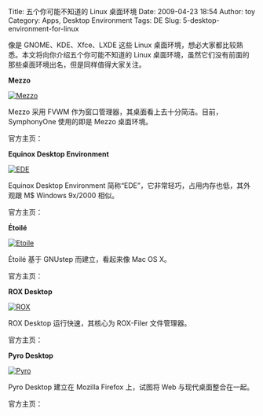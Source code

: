 Title: 五个你可能不知道的 Linux 桌面环境
Date: 2009-04-23 18:54
Author: toy
Category: Apps, Desktop Environment
Tags: DE
Slug: 5-desktop-environment-for-linux

像是 GNOME、KDE、Xfce、LXDE 这些 Linux
桌面环境，想必大家都比较熟悉。本文将向你介绍五个你可能不知道的 Linux
桌面环境，虽然它们没有前面的那些桌面环境出名，但是同样值得大家关注。

**Mezzo**

[![Mezzo](http://i.linuxtoy.org/images/2009/04/thumb-mezzo.png)](http://i.linuxtoy.org/images/2009/04/mezzo.png)

Mezzo 采用 FVWM 作为窗口管理器，其桌面看上去十分简洁。目前，SymphonyOne
使用的即是 Mezzo 桌面环境。

官方主页：

**Equinox Desktop Environment**

[![EDE](http://i.linuxtoy.org/images/2009/04/thumb-ede.png)](http://i.linuxtoy.org/images/2009/04/ede.png)

Equinox Desktop Environment
简称“EDE”，它非常轻巧，占用内存也低，其外观跟 M$ Windows 9x/2000 相似。

官方主页：

**Étoilé**

[![Etoile](http://i.linuxtoy.org/images/2009/04/thumb-etoile.jpg)](http://i.linuxtoy.org/images/2009/04/etoile.jpg)

Étoilé 基于 GNUstep 而建立，看起来像 Mac OS X。

官方主页：

**ROX Desktop**

[![ROX](http://i.linuxtoy.org/images/2009/04/thumb-rox.png)](http://i.linuxtoy.org/images/2009/04/rox.png)

ROX Desktop 运行快速，其核心为 ROX-Filer 文件管理器。

官方主页：

**Pyro Desktop**

[![Pyro](http://i.linuxtoy.org/images/2009/04/thumb-pyro.png)](http://i.linuxtoy.org/images/2009/04/pyro.png)

Pyro Desktop 建立在 Mozilla Firefox 上，试图将 Web
与现代桌面整合在一起。

官方主页：
